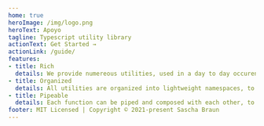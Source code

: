 ```yaml
---
home: true
heroImage: /img/logo.png
heroText: Apoyo
tagline: Typescript utility library
actionText: Get Started →
actionLink: /guide/
features:
- title: Rich
  details: We provide numereous utilities, used in a day to day occurence, that you probably won't find in most utility libraries.
- title: Organized
  details: All utilities are organized into lightweight namespaces, to ease function import and discovery.
- title: Pipeable
  details: Each function can be piped and composed with each other, to allow you to create larger operations from smaller ones in a readable fashion.
footer: MIT Licensed | Copyright © 2021-present Sascha Braun
---
```

